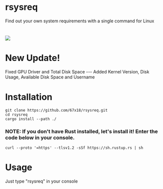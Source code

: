 # rsysreq
Find out your own system requirements with a single command for Linux
#
<img src=https://cdn.discordapp.com/attachments/1035930450851537008/1121591827158544508/image.png>

# New Update!
Fixed GPU Driver and Total Disk Space --- Added Kernel Version, Disk Usage, Available Disk Space and Username
# Installation
    git clone https://github.com/67x18/rsysreq.git
    cd rsysreq
    cargo install --path ./
 ### NOTE: If you don't have Rust installed, let's install it! Enter the code below in your console.
    curl --proto '=https' --tlsv1.2 -sSf https://sh.rustup.rs | sh
# Usage
Just type "rsysreq" in your console
